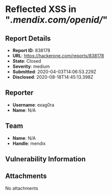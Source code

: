 # Reflected XSS in "*.mendix.com/openid/*"

## Report Details
- **Report ID**: 838178
- **URL**: https://hackerone.com/reports/838178
- **State**: Closed
- **Severity**: medium
- **Submitted**: 2020-04-03T14:06:53.229Z
- **Disclosed**: 2020-08-18T14:45:13.398Z

## Reporter
- **Username**: exag0ra
- **Name**: N/A

## Team
- **Name**: N/A
- **Handle**: mendix

## Vulnerability Information


## Attachments
No attachments
